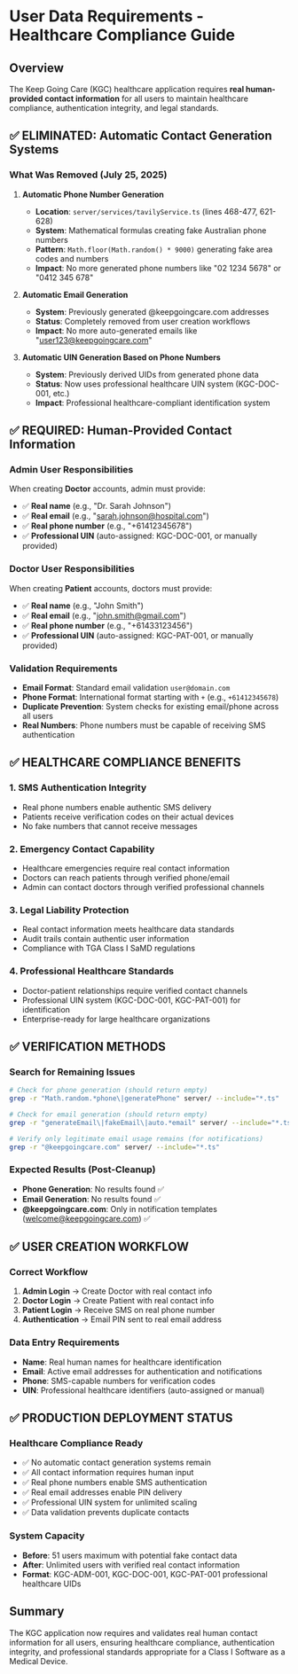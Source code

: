 # User Data Requirements - Healthcare Compliance Guide

## Overview

The Keep Going Care (KGC) healthcare application requires **real human-provided contact information** for all users to maintain healthcare compliance, authentication integrity, and legal standards.

## ✅ **ELIMINATED: Automatic Contact Generation Systems**

### **What Was Removed (July 25, 2025)**

1. **Automatic Phone Number Generation**
   - **Location**: `server/services/tavilyService.ts` (lines 468-477, 621-628)
   - **System**: Mathematical formulas creating fake Australian phone numbers
   - **Pattern**: `Math.floor(Math.random() * 9000)` generating fake area codes and numbers
   - **Impact**: No more generated phone numbers like "02 1234 5678" or "0412 345 678"

2. **Automatic Email Generation** 
   - **System**: Previously generated @keepgoingcare.com addresses
   - **Status**: Completely removed from user creation workflows
   - **Impact**: No more auto-generated emails like "user123@keepgoingcare.com"

3. **Automatic UIN Generation Based on Phone Numbers**
   - **System**: Previously derived UIDs from generated phone data
   - **Status**: Now uses professional healthcare UIN system (KGC-DOC-001, etc.)
   - **Impact**: Professional healthcare-compliant identification system

## ✅ **REQUIRED: Human-Provided Contact Information**

### **Admin User Responsibilities**
When creating **Doctor** accounts, admin must provide:
- ✅ **Real name** (e.g., "Dr. Sarah Johnson")
- ✅ **Real email** (e.g., "sarah.johnson@hospital.com")
- ✅ **Real phone number** (e.g., "+61412345678")
- ✅ **Professional UIN** (auto-assigned: KGC-DOC-001, or manually provided)

### **Doctor User Responsibilities**
When creating **Patient** accounts, doctors must provide:
- ✅ **Real name** (e.g., "John Smith")
- ✅ **Real email** (e.g., "john.smith@gmail.com")
- ✅ **Real phone number** (e.g., "+61433123456")
- ✅ **Professional UIN** (auto-assigned: KGC-PAT-001, or manually provided)

### **Validation Requirements**
- **Email Format**: Standard email validation `user@domain.com`
- **Phone Format**: International format starting with `+` (e.g., `+61412345678`)
- **Duplicate Prevention**: System checks for existing email/phone across all users
- **Real Numbers**: Phone numbers must be capable of receiving SMS authentication

## ✅ **HEALTHCARE COMPLIANCE BENEFITS**

### **1. SMS Authentication Integrity**
- Real phone numbers enable authentic SMS delivery
- Patients receive verification codes on their actual devices
- No fake numbers that cannot receive messages

### **2. Emergency Contact Capability**
- Healthcare emergencies require real contact information
- Doctors can reach patients through verified phone/email
- Admin can contact doctors through verified professional channels

### **3. Legal Liability Protection**
- Real contact information meets healthcare data standards
- Audit trails contain authentic user information
- Compliance with TGA Class I SaMD regulations

### **4. Professional Healthcare Standards**
- Doctor-patient relationships require verified contact channels
- Professional UIN system (KGC-DOC-001, KGC-PAT-001) for identification
- Enterprise-ready for large healthcare organizations

## ✅ **VERIFICATION METHODS**

### **Search for Remaining Issues**
```bash
# Check for phone generation (should return empty)
grep -r "Math.random.*phone\|generatePhone" server/ --include="*.ts"

# Check for email generation (should return empty)  
grep -r "generateEmail\|fakeEmail\|auto.*email" server/ --include="*.ts"

# Verify only legitimate email usage remains (for notifications)
grep -r "@keepgoingcare.com" server/ --include="*.ts"
```

### **Expected Results (Post-Cleanup)**
- **Phone Generation**: No results found ✅
- **Email Generation**: No results found ✅
- **@keepgoingcare.com**: Only in notification templates (welcome@keepgoingcare.com) ✅

## ✅ **USER CREATION WORKFLOW**

### **Correct Workflow**
1. **Admin Login** → Create Doctor with real contact info
2. **Doctor Login** → Create Patient with real contact info  
3. **Patient Login** → Receive SMS on real phone number
4. **Authentication** → Email PIN sent to real email address

### **Data Entry Requirements**
- **Name**: Real human names for healthcare identification
- **Email**: Active email addresses for authentication and notifications
- **Phone**: SMS-capable numbers for verification codes
- **UIN**: Professional healthcare identifiers (auto-assigned or manual)

## ✅ **PRODUCTION DEPLOYMENT STATUS**

### **Healthcare Compliance Ready**
- ✅ No automatic contact generation systems remain
- ✅ All contact information requires human input
- ✅ Real phone numbers enable SMS authentication
- ✅ Real email addresses enable PIN delivery
- ✅ Professional UIN system for unlimited scaling
- ✅ Data validation prevents duplicate contacts

### **System Capacity**
- **Before**: 51 users maximum with potential fake contact data
- **After**: Unlimited users with verified real contact information
- **Format**: KGC-ADM-001, KGC-DOC-001, KGC-PAT-001 professional healthcare UIDs

## Summary

The KGC application now requires and validates real human contact information for all users, ensuring healthcare compliance, authentication integrity, and professional standards appropriate for a Class I Software as a Medical Device.